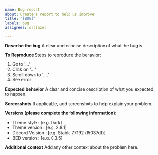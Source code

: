 ```yaml
---
name: Bug report
about: Create a report to help us improve
title: "[BUG]"
labels: bug
assignees: orblazer

---
```


**Describe the bug**
A clear and concise description of what the bug is.

**To Reproduce**
Steps to reproduce the behavior:
1. Go to '...'
2. Click on '....'
3. Scroll down to '....'
4. See error

**Expected behavior**
A clear and concise description of what you expected to happen.

**Screenshots**
If applicable, add screenshots to help explain your problem.

**Versions (please complete the following information):**
 - Theme style : [e.g. Dark]
 - Theme version : [e.g. 2.8.1]
 - Discord Version : [e.g. Stable 77192 (f5037df)]
 - BDD version : [e.g. 0.3.5]

**Additional context**
Add any other context about the problem here.
